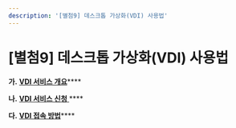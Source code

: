```yaml
---
description: '[별첨9] 데스크톱 가상화(VDI) 사용법'
---
```


# \[별첨9] 데스크톱 가상화(VDI) 사용법

**가.** [**VDI 서비스 개요**](9-vdi/.-vdi.md)****

**나.** [**VDI 서비스 신청** ](9-vdi/.-vdi-1.md)****

**다.** [**VDI 접속 방법**](9-vdi/.-vdi-2.md)****
